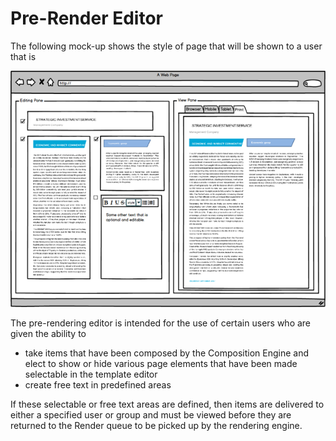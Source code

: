 # Pre-Render Editor
The following mock-up shows the style of page that will be shown to a user that is

![image.png](/.attachments/image-7856faec-b893-49bf-a891-014ad22b512f.png)

The pre-rendering editor is intended for the use of certain users who are given the ability to

-   take items that have been composed by the Composition Engine and elect to show or hide various page elements that have been made selectable in the template editor
-   create free text in predefined areas

If these selectable or free text areas are defined, then items are delivered to either a specified user or group and must be viewed before they are returned to the Render queue to be picked up by the rendering engine.
